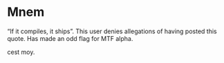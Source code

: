 # Mnem

“If it compiles, it ships”. This user denies allegations of having posted this
quote. Has made an odd flag for MTF alpha.

cest moy.
